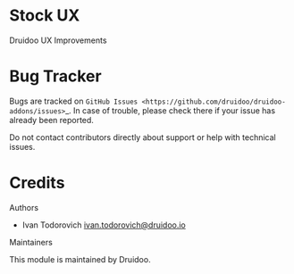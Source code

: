 
Stock UX
=======

Druidoo UX Improvements


Bug Tracker
===========

Bugs are tracked on `GitHub Issues <https://github.com/druidoo/druidoo-addons/issues>`_.
In case of trouble, please check there if your issue has already been reported.

Do not contact contributors directly about support or help with technical issues.

Credits
=======

Authors

* Ivan Todorovich <ivan.todorovich@druidoo.io>


Maintainers

This module is maintained by Druidoo.
